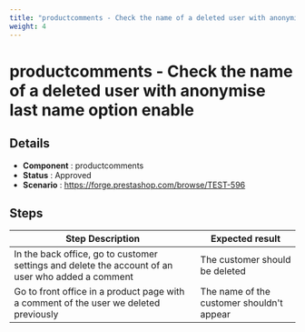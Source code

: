 ```yaml
---
title: "productcomments - Check the name of a deleted user with anonymise last name option enable"
weight: 4
---
```


# productcomments - Check the name of a deleted user with anonymise last name option enable
## Details
* **Component** : productcomments
* **Status** : Approved
* **Scenario** : https://forge.prestashop.com/browse/TEST-596

## Steps
| Step Description | Expected result |
| ----- | ----- |
| In the back office, go to customer settings and delete the account of an user who added a comment | The customer should be deleted |
| Go to front office in a product page with a comment of the user we deleted previously | The name of the customer shouldn't appear |
